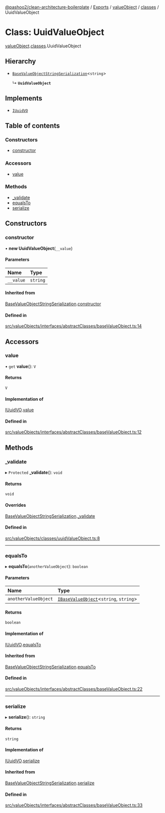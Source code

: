 [@pashoo2/clean-architecture-boilerplate](../README.md) / [Exports](../modules.md) / [valueObject](../modules/valueobject.md) / [classes](../modules/valueobject.classes.md) / UuidValueObject

# Class: UuidValueObject

[valueObject](../modules/valueobject.md).[classes](../modules/valueobject.classes.md).UuidValueObject

## Hierarchy

- [`BaseValueObjectStringSerialization`](valueobject.interfaces.abstractclasses.basevalueobjectstringserialization.md)<`string`\>

  ↳ **`UuidValueObject`**

## Implements

- [`IUuidVO`](../interfaces/valueobject.interfaces.iuuidvo.md)

## Table of contents

### Constructors

- [constructor](valueobject.classes.uuidvalueobject.md#constructor)

### Accessors

- [value](valueobject.classes.uuidvalueobject.md#value)

### Methods

- [\_validate](valueobject.classes.uuidvalueobject.md#_validate)
- [equalsTo](valueobject.classes.uuidvalueobject.md#equalsto)
- [serialize](valueobject.classes.uuidvalueobject.md#serialize)

## Constructors

### constructor

• **new UuidValueObject**(`__value`)

#### Parameters

| Name | Type |
| :------ | :------ |
| `__value` | `string` |

#### Inherited from

[BaseValueObjectStringSerialization](valueobject.interfaces.abstractclasses.basevalueobjectstringserialization.md).[constructor](valueobject.interfaces.abstractclasses.basevalueobjectstringserialization.md#constructor)

#### Defined in

[src/valueObjects/interfaces/abstractClasses/baseValueObject.ts:14](https://github.com/pashoo2/clean-architecture-boilerplate/blob/741b3a2/src/valueObjects/interfaces/abstractClasses/baseValueObject.ts#L14)

## Accessors

### value

• `get` **value**(): `V`

#### Returns

`V`

#### Implementation of

[IUuidVO](../interfaces/valueobject.interfaces.iuuidvo.md).[value](../interfaces/valueobject.interfaces.iuuidvo.md#value)

#### Defined in

[src/valueObjects/interfaces/abstractClasses/baseValueObject.ts:12](https://github.com/pashoo2/clean-architecture-boilerplate/blob/741b3a2/src/valueObjects/interfaces/abstractClasses/baseValueObject.ts#L12)

## Methods

### \_validate

▸ `Protected` **_validate**(): `void`

#### Returns

`void`

#### Overrides

[BaseValueObjectStringSerialization](valueobject.interfaces.abstractclasses.basevalueobjectstringserialization.md).[_validate](valueobject.interfaces.abstractclasses.basevalueobjectstringserialization.md#_validate)

#### Defined in

[src/valueObjects/classes/uuidValueObject.ts:8](https://github.com/pashoo2/clean-architecture-boilerplate/blob/741b3a2/src/valueObjects/classes/uuidValueObject.ts#L8)

___

### equalsTo

▸ **equalsTo**(`anotherValueObject`): `boolean`

#### Parameters

| Name | Type |
| :------ | :------ |
| `anotherValueObject` | [`IBaseValueObject`](../interfaces/valueobject.interfaces.ibasevalueobject.md)<`string`, `string`\> |

#### Returns

`boolean`

#### Implementation of

[IUuidVO](../interfaces/valueobject.interfaces.iuuidvo.md).[equalsTo](../interfaces/valueobject.interfaces.iuuidvo.md#equalsto)

#### Inherited from

[BaseValueObjectStringSerialization](valueobject.interfaces.abstractclasses.basevalueobjectstringserialization.md).[equalsTo](valueobject.interfaces.abstractclasses.basevalueobjectstringserialization.md#equalsto)

#### Defined in

[src/valueObjects/interfaces/abstractClasses/baseValueObject.ts:22](https://github.com/pashoo2/clean-architecture-boilerplate/blob/741b3a2/src/valueObjects/interfaces/abstractClasses/baseValueObject.ts#L22)

___

### serialize

▸ **serialize**(): `string`

#### Returns

`string`

#### Implementation of

[IUuidVO](../interfaces/valueobject.interfaces.iuuidvo.md).[serialize](../interfaces/valueobject.interfaces.iuuidvo.md#serialize)

#### Inherited from

[BaseValueObjectStringSerialization](valueobject.interfaces.abstractclasses.basevalueobjectstringserialization.md).[serialize](valueobject.interfaces.abstractclasses.basevalueobjectstringserialization.md#serialize)

#### Defined in

[src/valueObjects/interfaces/abstractClasses/baseValueObject.ts:33](https://github.com/pashoo2/clean-architecture-boilerplate/blob/741b3a2/src/valueObjects/interfaces/abstractClasses/baseValueObject.ts#L33)
